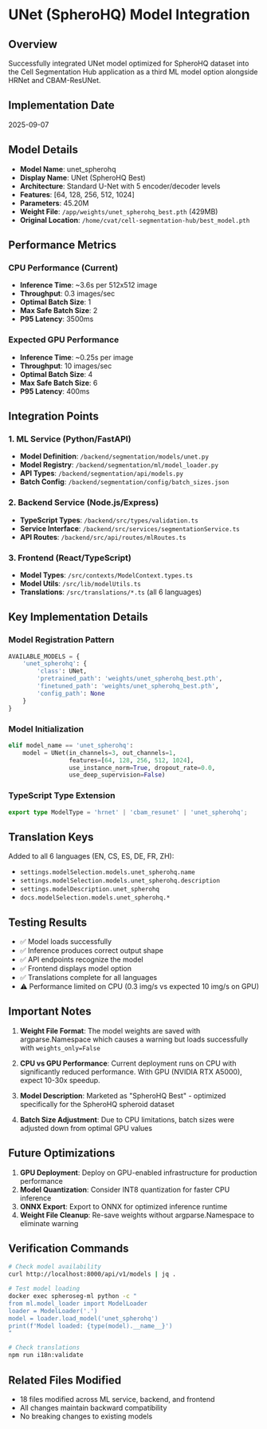 # UNet (SpheroHQ) Model Integration

## Overview

Successfully integrated UNet model optimized for SpheroHQ dataset into the Cell Segmentation Hub application as a third ML model option alongside HRNet and CBAM-ResUNet.

## Implementation Date

2025-09-07

## Model Details

- **Model Name**: unet_spherohq
- **Display Name**: UNet (SpheroHQ Best)
- **Architecture**: Standard U-Net with 5 encoder/decoder levels
- **Features**: [64, 128, 256, 512, 1024]
- **Parameters**: 45.20M
- **Weight File**: `/app/weights/unet_spherohq_best.pth` (429MB)
- **Original Location**: `/home/cvat/cell-segmentation-hub/best_model.pth`

## Performance Metrics

### CPU Performance (Current)

- **Inference Time**: ~3.6s per 512x512 image
- **Throughput**: 0.3 images/sec
- **Optimal Batch Size**: 1
- **Max Safe Batch Size**: 2
- **P95 Latency**: 3500ms

### Expected GPU Performance

- **Inference Time**: ~0.25s per image
- **Throughput**: 10 images/sec
- **Optimal Batch Size**: 4
- **Max Safe Batch Size**: 6
- **P95 Latency**: 400ms

## Integration Points

### 1. ML Service (Python/FastAPI)

- **Model Definition**: `/backend/segmentation/models/unet.py`
- **Model Registry**: `/backend/segmentation/ml/model_loader.py`
- **API Types**: `/backend/segmentation/api/models.py`
- **Batch Config**: `/backend/segmentation/config/batch_sizes.json`

### 2. Backend Service (Node.js/Express)

- **TypeScript Types**: `/backend/src/types/validation.ts`
- **Service Interface**: `/backend/src/services/segmentationService.ts`
- **API Routes**: `/backend/src/api/routes/mlRoutes.ts`

### 3. Frontend (React/TypeScript)

- **Model Types**: `/src/contexts/ModelContext.types.ts`
- **Model Utils**: `/src/lib/modelUtils.ts`
- **Translations**: `/src/translations/*.ts` (all 6 languages)

## Key Implementation Details

### Model Registration Pattern

```python
AVAILABLE_MODELS = {
    'unet_spherohq': {
        'class': UNet,
        'pretrained_path': 'weights/unet_spherohq_best.pth',
        'finetuned_path': 'weights/unet_spherohq_best.pth',
        'config_path': None
    }
}
```

### Model Initialization

```python
elif model_name == 'unet_spherohq':
    model = UNet(in_channels=3, out_channels=1,
                 features=[64, 128, 256, 512, 1024],
                 use_instance_norm=True, dropout_rate=0.0,
                 use_deep_supervision=False)
```

### TypeScript Type Extension

```typescript
export type ModelType = 'hrnet' | 'cbam_resunet' | 'unet_spherohq';
```

## Translation Keys

Added to all 6 languages (EN, CS, ES, DE, FR, ZH):

- `settings.modelSelection.models.unet_spherohq.name`
- `settings.modelSelection.models.unet_spherohq.description`
- `settings.modelDescription.unet_spherohq`
- `docs.modelSelection.models.unet_spherohq.*`

## Testing Results

- ✅ Model loads successfully
- ✅ Inference produces correct output shape
- ✅ API endpoints recognize the model
- ✅ Frontend displays model option
- ✅ Translations complete for all languages
- ⚠️ Performance limited on CPU (0.3 img/s vs expected 10 img/s on GPU)

## Important Notes

1. **Weight File Format**: The model weights are saved with argparse.Namespace which causes a warning but loads successfully with `weights_only=False`

2. **CPU vs GPU Performance**: Current deployment runs on CPU with significantly reduced performance. With GPU (NVIDIA RTX A5000), expect 10-30x speedup.

3. **Model Description**: Marketed as "SpheroHQ Best" - optimized specifically for the SpheroHQ spheroid dataset

4. **Batch Size Adjustment**: Due to CPU limitations, batch sizes were adjusted down from optimal GPU values

## Future Optimizations

1. **GPU Deployment**: Deploy on GPU-enabled infrastructure for production performance
2. **Model Quantization**: Consider INT8 quantization for faster CPU inference
3. **ONNX Export**: Export to ONNX for optimized inference runtime
4. **Weight File Cleanup**: Re-save weights without argparse.Namespace to eliminate warning

## Verification Commands

```bash
# Check model availability
curl http://localhost:8000/api/v1/models | jq .

# Test model loading
docker exec spheroseg-ml python -c "
from ml.model_loader import ModelLoader
loader = ModelLoader('.')
model = loader.load_model('unet_spherohq')
print(f'Model loaded: {type(model).__name__}')
"

# Check translations
npm run i18n:validate
```

## Related Files Modified

- 18 files modified across ML service, backend, and frontend
- All changes maintain backward compatibility
- No breaking changes to existing models
